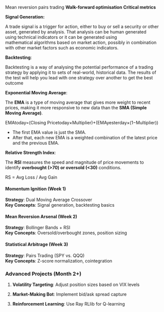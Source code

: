 

Mean reversion pairs trading
**Walk-forward optimisation**
**Critical metrics**


**Signal Generation:**

A trade signal is a trigger for action, either to buy or sell a security or other asset, generated by analysis. That analysis can be human generated using technical indicators or it can be generated using mathematical algorithms based on market action, possibly in combination with other market factors such as economic indicators.

**Backtesting**:

Backtesting is a way of analysing the potential performance of a trading strategy by applying it to sets of real-world, historical data. The results of the test will help you lead with one strategy over another to get the best outcome

**Exponential Moving Average**:

The **EMA** is a type of moving average that gives more weight to recent prices, making it more responsive to new data than the **SMA (Simple Moving Average)**.

EMAtoday​=(Closing Pricetoday​×Multiplier)+(EMAyesterday​×(1−Multiplier))

- The first EMA value is just the SMA.
- After that, each new EMA is a weighted combination of the latest price and the previous EMA.

**Relative Strength Index**:

The **RSI** measures the speed and magnitude of price movements to identify **overbought (>70) or oversold (<30)** conditions.

RS = Avg Loss / Avg Gain​


#### **Momentum Ignition (Week 1)**

**Strategy**: Dual Moving Average Crossover  
**Key Concepts**: Signal generation, backtesting basics

#### **Mean Reversion Arsenal (Week 2)**

**Strategy**: Bollinger Bands + RSI  
**Key Concepts**: Oversold/overbought zones, position sizing

#### **Statistical Arbitrage (Week 3)**

**Strategy**: Pairs Trading (SPY vs. QQQ)  
**Key Concepts**: Z-score normalization, cointegration

### **Advanced Projects (Month 2+)**

1. **Volatility Targeting**: Adjust position sizes based on VIX levels
    
2. **Market-Making Bot**: Implement bid/ask spread capture
    
3. **Reinforcement Learning**: Use Ray RLlib for Q-learning



